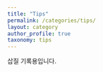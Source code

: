 ```yaml
---
title: "Tips"
permalink: /categories/tips/
layout: category
author_profile: true
taxonomy: tips
---
```


삽질 기록용입니다.